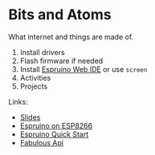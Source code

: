 # Bits and Atoms

What internet and things are made of.

1. Install drivers
1. Flash firmware if needed
1. Install [Espruino Web IDE](http://www.espruino.com/Web+IDE) or use `screen`
1. Activities
1. Projects

Links:
- [Slides](https://docs.google.com/presentation/d/1g-o6HnGz-j8maYcPhEZL4O0XU5N5F66aKBh8N5EjGMw/edit?usp=sharing)
- [Espruino on ESP8266](http://www.espruino.com/EspruinoESP8266)
- [Espruino Quick Start](http://www.espruino.com/Quick+Start)
- [Fabulous Api](http://fabulous-api.herokuapp.com/)
